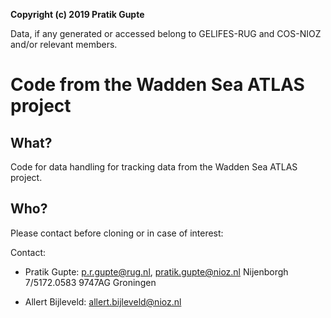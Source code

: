**Copyright (c) 2019 Pratik Gupte**

Data, if any generated or accessed belong to GELIFES-RUG and COS-NIOZ and/or relevant members.

# Code from the Wadden Sea ATLAS project

## What?

Code for data handling for tracking data from the Wadden Sea ATLAS project.

## Who?

Please contact before cloning or in case of interest:

Contact:
- Pratik Gupte: p.r.gupte@rug.nl, pratik.gupte@nioz.nl
  Nijenborgh 7/5172.0583 9747AG Groningen

- Allert Bijleveld: allert.bijleveld@nioz.nl


